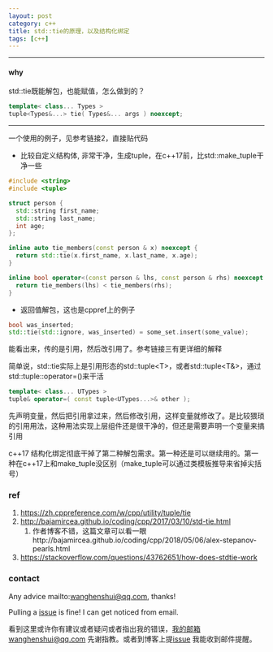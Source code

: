 ```yaml
---
layout: post
category: c++
title: std::tie的原理，以及结构化绑定
tags: [c++]
---
```


  

---

#### why

std::tie既能解包，也能赋值，怎么做到的？

```c++
template< class... Types >
tuple<Types&...> tie( Types&... args ) noexcept;
```

---

一个使用的例子，见参考链接2，直接贴代码

- 比较自定义结构体, 非常干净，生成tuple，在c++17前，比std::make_tuple干净一些

```c++
#include <string>
#include <tuple>

struct person {
  std::string first_name;
  std::string last_name;
  int age;
};

inline auto tie_members(const person & x) noexcept {
  return std::tie(x.first_name, x.last_name, x.age);
}

inline bool operator<(const person & lhs, const person & rhs) noexcept {
  return tie_members(lhs) < tie_members(rhs);
}
```

- 返回值解包，这也是cppref上的例子

```c++
bool was_inserted;
std::tie(std::ignore, was_inserted) = some_set.insert(some_value);
```

能看出来，传的是引用，然后改引用了。参考链接三有更详细的解释

简单说，std::tie实际上是引用形态的std::tuple\<T\>，或者std::tuple\<T&\>，通过std::tuple::operator=()来干活

```c++
template< class... UTypes >
tuple& operator=( const tuple<UTypes...>& other );
```



先声明变量，然后把引用拿过来，然后修改引用，这样变量就修改了。是比较猥琐的引用用法，这种用法实现上层组件还是很干净的，但还是需要声明一个变量来搞引用

c++17 结构化绑定彻底干掉了第二种解包需求。第一种还是可以继续用的。第一种在c++17上和make_tuple没区别（make_tuple可以通过类模板推导来省掉尖括号）



### ref

1. https://zh.cppreference.com/w/cpp/utility/tuple/tie
2. http://bajamircea.github.io/coding/cpp/2017/03/10/std-tie.html
   1. 作者博客不错，这篇文章可以看一眼http://bajamircea.github.io/coding/cpp/2018/05/06/alex-stepanov-pearls.html
3. https://stackoverflow.com/questions/43762651/how-does-stdtie-work


### contact

Any advice mailto:wanghenshui@qq.com, thanks! 

Pulling a [issue](https://github.com/wanghenshui/wanghenshui.github.io/issues/new) is fine! I can get noticed from email.

看到这里或许你有建议或者疑问或者指出我的错误，我的邮箱wanghenshui@qq.com 先谢指教。或者到博客上提[issue](https://github.com/wanghenshui/wanghenshui.github.io/issues/new) 我能收到邮件提醒。